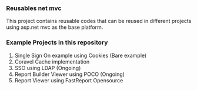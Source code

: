 ### Reusables net mvc
This project contains reusable codes that can be reused in different projects using asp.net mvc as the base platform.
 
### Example Projects in this repository
1. Single Sign On example using Cookies (Bare example)
2. Coravel Cache implementation
3. SSO using LDAP (Ongoing)
4. Report Builder Viewer using POCO (Ongoing)
5. Report Viewer using FastReport Opensource
